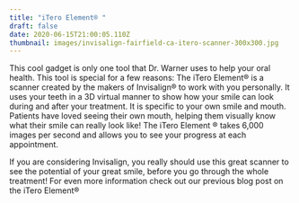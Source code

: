 ```yaml
---
title: "iTero Element® "
draft: false
date: 2020-06-15T21:00:05.110Z
thumbnail: images/invisalign-fairfield-ca-itero-scanner-300x300.jpg
---
```

This cool gadget is only one tool that Dr. Warner uses to help your oral health. This tool is special for a few reasons:
The iTero Element® is a scanner created by the makers of Invisalign® to work with you personally. It uses your teeth in a 3D virtual manner to show how your smile can look during and after your treatment. It is specific to your own smile and mouth. Patients have loved seeing their own mouth, helping them visually know what their smile can really look like!
The iTero Element ® takes 6,000 images per second  and allows  you to see your progress at each appointment. 

If you are considering Invisalign, you really should use this great scanner to see the potential of your great smile, before you go through the whole treatment! 
For even more information check out our previous blog post on the iTero Element® 